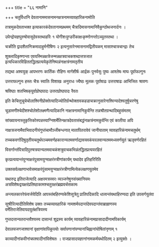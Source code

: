 +++
title = "६६ नामानि"

+++
चतुर्विधानि देवतानाममासनामनक्षत्रनामव्यावहारिकनामोति

तत्रामुकदेवताभक्त इत्याकारकंदेवतानामप्रथमम् चैत्रादिमासनामानिवैकुण्ठोथजनार्दनः ।

उपेन्द्रोयज्ञपुरुषोवासुदेवस्तथाहरिः १ योगीशःपुण्डरीकाक्षःकृष्णोनन्तोऽच्युतस्तथा ।

चक्रीति द्वादशैतानिक्रमादाहुर्मनीषिणः २ इत्यनुसारेनमासनामद्वितीयकम् मासाश्चात्रचान्द्राः तेच

शुक्लादिकृष्णान्ता एवयस्मिन्नक्षत्रेजन्मन्नक्षत्रवाचकशब्दात्तत्रजात इत्यधिकारविहिततद्धितप्रत्ययेकृतेनिष्पन्नंनाक्षत्रंनामतृतीय

तद्यथा अश्वयुक्‌ आपभरणः कार्तिकः रौहिणः मार्गशीर्षः आर्द्रकः पुनर्वसुः पुष्यः आश्लेषः माघः पूर्वाफल्गुनः

उत्तराफल्गुनः हस्तः चैत्रः स्वातिः विशाखः अनुराधः ज्यैष्ठः मूलकः पूर्वाषाढः उत्तराषाढः आभिजितः श्रावणः

श्रविष्ठाः शतभिषक्‌पूर्वाप्रोष्ठपादः उत्तराप्रोष्ठपादः रैवतः

इति केचित्तुचूचेचोलाश्विनीप्रोक्तेत्यादिज्योतिर्ग्रन्थोक्तावकहडाचक्रानुसारेनाश्विन्यादेश्वतुर्षुचरणेषु

चूडामणीश्चेदीशश्चोलेशोलक्ष्मणैत्यादिकानि नाक्षत्रनामानिकुर्वन्ति तन्नश्रौतग्रन्थादिबहुसंमतम्

सांख्यायनास्तुकृत्तिकोस्पन्नस्याग्निशर्मेतिनक्षत्रदेवतासंबद्धंनाक्षत्रंनामकुर्वन्ति एवं कातीया अपि

नाक्षत्रजनामैवाभिवादनीयंगुप्तंचामौञ्जीबन्धनात् मातापितरावेवं जानीयाताम् व्यावहारिकंनामचतुर्थम्

तच्चकवर्गादिषुतृतीयचतुर्थपञ्चमवर्णहकारान्यतमवर्णाद्यावयवकंयरलवान्यतममध्यवर्णयुतं ऋलृवर्णरहितं

विसर्गान्तंपित्रादिपुरुषत्रयान्यतमवाचकंशत्रुवाचकभिन्नंतद्धितप्रत्ययरहितं

कृत्प्रत्ययान्तंयुग्माक्षरंपुसामयुग्माक्षरंस्त्रीणांकार्यम् यथादेव इतिहरिरिति

उक्तसर्वलक्षणाभावेसमाक्षरंपुंसामयुग्माक्षरंस्त्रीणामित्येकलक्षणयुतमेव

यथारुद्र इतिराजेत्यादि अक्षरमत्रस्वरः व्यञ्जनेषुनसंख्यानियमः अत्रविशेषःद्वयक्षरंप्रतिष्ठाकामश्चतुरक्षरंब्रह्मवर्चसकामः

अन्त्यलकाररेफंवर्जयेदिति आपस्तंबहिरण्यकेशिसुत्रेतु प्रातिपदिकादि धात्वन्तंयथाहिरण्यदा इति उपसर्गयुतंवा

सुश्रीरित्यादीतिविशेष उक्तः तच्चव्यावहारिकं नामशर्मपदान्तंदेवपदान्तंवाब्राह्मणस्य वर्मेतिराजेतिवापदयुतंक्षत्रियस्य

गुप्तदत्तान्यतरान्तवैश्यस्य दासान्तं शूद्रस्य कार्यम् व्यावहारिकंनामप्रासादादीनामपिकार्यम्

देवालयजगजाश्वानां वृक्षाणांवापिकूपयोः सर्वापणानांपण्यानांचिह्नानांयोषितांनृणाम् १

काव्यादीनांकवीनांचपश्वादीनांविशेषतः । राजप्रासादयज्ञानांनामकर्मयथोदितम् २ इत्युक्तेः ।
